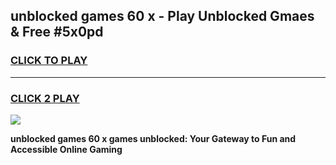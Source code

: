 
## unblocked games 60 x - Play Unblocked Gmaes & Free #5x0pd
<h3>
<a href="https://news.freeplayer.one?title=unblocked_games_60_x&ref=03M">CLICK TO PLAY</a></h3>
<hr>

<h3>
<a href="https://news.freeplayer.one?title=unblocked_games_60_x&ref=03M">CLICK 2 PLAY</a>
  
</h3>

<a href="https://news.freeplayer.one?title=unblocked_games_60_x&ref=03M"><img src="https://clearcache.store/games.png"></a>


**unblocked games 60 x games unblocked: Your Gateway to Fun and Accessible Online Gaming**
